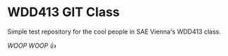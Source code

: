 WDD413 GIT Class
================

Simple test repository for the cool people in SAE Vienna's WDD413 class.


*WOOP WOOP* :+1: